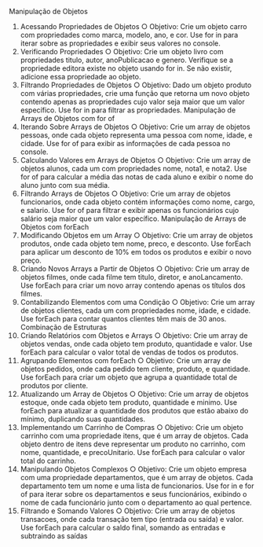 Manipulação de Objetos
1. Acessando Propriedades de Objetos
○ Objetivo: Crie um objeto carro com propriedades como marca, modelo,
ano, e cor. Use for in para iterar sobre as propriedades e exibir seus
valores no console.
2. Verificando Propriedades
○ Objetivo: Crie um objeto livro com propriedades titulo, autor,
anoPublicacao e genero. Verifique se a propriedade editora existe no
objeto usando for in. Se não existir, adicione essa propriedade ao objeto.
3. Filtrando Propriedades de Objetos
○ Objetivo: Dado um objeto produto com várias propriedades, crie uma
função que retorna um novo objeto contendo apenas as propriedades cujo
valor seja maior que um valor específico. Use for in para filtrar as
propriedades.
Manipulação de Arrays de Objetos com for of
4. Iterando Sobre Arrays de Objetos
○ Objetivo: Crie um array de objetos pessoas, onde cada objeto representa
uma pessoa com nome, idade, e cidade. Use for of para exibir as
informações de cada pessoa no console.
5. Calculando Valores em Arrays de Objetos
○ Objetivo: Crie um array de objetos alunos, cada um com propriedades
nome, nota1, e nota2. Use for of para calcular a média das notas de cada
aluno e exibir o nome do aluno junto com sua média.
6. Filtrando Arrays de Objetos
○ Objetivo: Crie um array de objetos funcionarios, onde cada objeto
contém informações como nome, cargo, e salario. Use for of para filtrar
e exibir apenas os funcionários cujo salário seja maior que um valor
específico.
Manipulação de Arrays de Objetos com forEach
7. Modificando Objetos em um Array
○ Objetivo: Crie um array de objetos produtos, onde cada objeto tem nome,
preco, e desconto. Use forEach para aplicar um desconto de 10% em todos
os produtos e exibir o novo preço.
8. Criando Novos Arrays a Partir de Objetos
○ Objetivo: Crie um array de objetos filmes, onde cada filme tem titulo,
diretor, e anoLancamento. Use forEach para criar um novo array
contendo apenas os títulos dos filmes.
9. Contabilizando Elementos com uma Condição
○ Objetivo: Crie um array de objetos clientes, cada um com propriedades
nome, idade, e cidade. Use forEach para contar quantos clientes têm mais
de 30 anos.
Combinação de Estruturas
10. Criando Relatórios com Objetos e Arrays
○ Objetivo: Crie um array de objetos vendas, onde cada objeto tem produto,
quantidade e valor. Use forEach para calcular o valor total de vendas de
todos os produtos.
11. Agrupando Elementos com forEach
○ Objetivo: Crie um array de objetos pedidos, onde cada pedido tem
cliente, produto, e quantidade. Use forEach para criar um objeto que
agrupa a quantidade total de produtos por cliente.
12. Atualizando um Array de Objetos
○ Objetivo: Crie um array de objetos estoque, onde cada objeto tem
produto, quantidade e minimo. Use forEach para atualizar a quantidade
dos produtos que estão abaixo do mínimo, duplicando suas quantidades.
13. Implementando um Carrinho de Compras
○ Objetivo: Crie um objeto carrinho com uma propriedade itens, que é um
array de objetos. Cada objeto dentro de itens deve representar um
produto no carrinho, com nome, quantidade, e precoUnitario. Use forEach
para calcular o valor total do carrinho.
14. Manipulando Objetos Complexos
○ Objetivo: Crie um objeto empresa com uma propriedade departamentos,
que é um array de objetos. Cada departamento tem um nome e uma lista
de funcionarios. Use for in e for of para iterar sobre os departamentos
e seus funcionários, exibindo o nome de cada funcionário junto com o
departamento ao qual pertence.
15. Filtrando e Somando Valores
○ Objetivo: Crie um array de objetos transacoes, onde cada transação tem
tipo (entrada ou saída) e valor. Use forEach para calcular o saldo final,
somando as entradas e subtraindo as saídas
